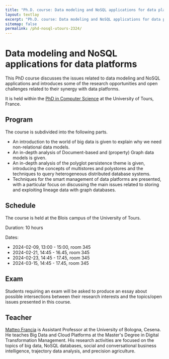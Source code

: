 ```yaml
---
title: "Ph.D. course: Data modeling and NoSQL applications for data platforms"
layout: textlay
excerpt: "Ph.D. course: Data modeling and NoSQL applications for data platforms"
sitemap: false
permalink: /phd-nosql-utours-2324/
---
```


# Data modeling and NoSQL applications for data platforms

This PhD course discusses the issues related to data modeling and NoSQL applications and introduces some of the research opportunities and open challenges related to their synergy with data platforms.

It is held within the [PhD in Computer Science](???) at the University of Tours, France.

## Program

The course is subdivided into the following parts.
- An introduction to the world of big data is given to explain why we need non-relational data models.
- An in-depth analysis of Document-based and (property) Graph data models is given.
- An in-depth analysis of the polyglot persistence theme is given, introducing the concepts of multistores and polystores and the techniques to query heterogeneous distributed database systems.
- Techniques for the smart management of data platforms are presented, with a particular focus on discussing the main issues related to storing and exploiting lineage data with graph databases.

## Schedule

The course is held at the Blois campus of the University of Tours.

Duration: 10 hours

Dates:

- 2024-02-09, 13:00 - 15:00, room 345
- 2024-02-21, 14:45 - 16.45, room 345
- 2024-02-23, 14:45 - 17.45, room 345
- 2024-03-15, 14:45 - 17.45, room 345

## Exam

Students requiring an exam will be asked to produce an essay about possible intersections between their research interests and the topics/open issues presented in this course.

## Teacher

[Matteo Francia](https://www.unibo.it/sitoweb/m.francia/) is Assistant Professor at the University of Bologna, Cesena. He teaches Big Data and Cloud Platforms at the Master's Degree in Digital Transformation Management. His research activities are focused on the topics of big data, NoSQL databases, social and conversational business intelligence, trajectory data analysis, and precision agriculture.
